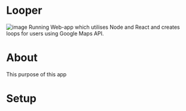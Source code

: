 # Looper
![image](https://github.com/user-attachments/assets/f86702f1-3723-4c4b-b1c9-0ee94162a201)
Running Web-app which utilises Node and React and creates loops for users using Google Maps API. 


# About 
This purpose of this app 

# Setup


